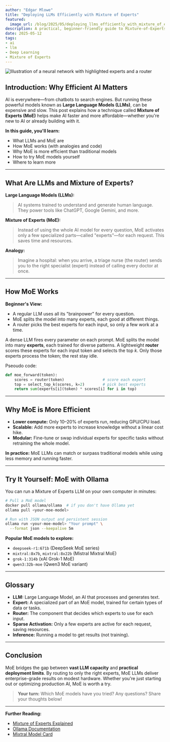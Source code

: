 ```yaml
---
author: "Edgar Mlowe"
title: "Deploying LLMs Efficiently with Mixture of Experts"
featured:
  image_url: /blog/2025/05/deploying_llms_efficiently_with_mixture_of_experts/moe_illusraction.webp
description: A practical, beginner-friendly guide to Mixture-of-Experts (MoE) architectures for efficient LLM deployment.
date: 2025-05-12
tags:
- ai
- llm
- Deep Learning
- Mixture of Experts
---
```


![Illustration of a neural network with highlighted experts and a router](/blog/2025/05/deploying_llms_efficiently_with_mixture_of_experts/moe_illusraction.webp)

<!-- Illustration by Edgar Mlowe, 2025. -->

## Introduction: Why Efficient AI Matters

AI is everywhere—from chatbots to search engines. But running these powerful models known as  **Large Language Models (LLMs)**, can be expensive and slow. This post explains how a technique called **Mixture of Experts (MoE)** helps make AI faster and more affordable—whether you're new to AI or already building with it.

**In this guide, you'll learn:**
- What LLMs and MoE are 
- How MoE works (with analogies and code)
- Why MoE is more efficient than traditional models
- How to try MoE models yourself
- Where to learn more

---

## What Are LLMs and Mixture of Experts?

**Large Language Models (LLMs):**
> AI systems trained to understand and generate human language. They power tools like ChatGPT, Google Gemini, and more.

**Mixture of Experts (MoE):**
> Instead of using the whole AI model for every question, MoE activates only a few specialized parts—called "experts"—for each request. This saves time and resources.

**Analogy:**
> Imagine a hospital: when you arrive, a triage nurse (the router) sends you to the right specialist (expert) instead of calling every doctor at once.

---

## How MoE Works 

**Beginner's View:**
- A regular LLM uses all its "brainpower" for every question.
- MoE splits the model into many experts, each good at different things.
- A router picks the best experts for each input, so only a few work at a time.

A dense LLM fires every parameter on each prompt. MoE splits the model into many **experts**, each trained for diverse patterns. A lightweight **router** scores these experts for each input token and selects the top *k*. Only those experts process the token; the rest stay idle.

Pseoudo code:
```python
def moe_forward(token):
    scores = router(token)                 # score each expert
    top = select_top_k(scores, k=2)        # pick best experts
    return sum(experts[i](token) * scores[i] for i in top)
```

---

## Why MoE is More Efficient

- **Lower compute:** Only 10–20% of experts run, reducing GPU/CPU load.
- **Scalable:** Add more experts to increase knowledge without a linear cost hike.
- **Modular:** Fine-tune or swap individual experts for specific tasks without retraining the whole model.

**In practice:** MoE LLMs can match or surpass traditional models while using less memory and running faster.

---

## Try It Yourself: MoE with Ollama

You can run a Mixture of Experts LLM on your own computer in minutes:

```bash
# Pull a MoE model
docker pull ollama/ollama  # if you don't have Ollama yet
ollama pull <your-moe-model>

# Run with JSON output and persistent session
ollama run <your-moe-model> "Your prompt" \
  --format json --keepalive 5m
```

**Popular MoE models to explore:**
- `deepseek-r1:671b` (DeepSeek MoE series)
- `mixtral:8x7b`, `mixtral:8x22b` (Mistral Mixtral MoE)
- `grok-1:314b` (xAI Grok-1 MoE)
- `qwen3:32b-moe` (Qwen3 MoE variant)

---

## Glossary

- **LLM:** Large Language Model, an AI that processes and generates text.
- **Expert:** A specialized part of an MoE model, trained for certain types of data or tasks.
- **Router:** The component that decides which experts to use for each input.
- **Sparse Activation:** Only a few experts are active for each request, saving resources.
- **Inference:** Running a model to get results (not training).

---

## Conclusion

MoE bridges the gap between **vast LLM capacity** and **practical deployment limits**. By routing to only the right experts, MoE LLMs deliver enterprise-grade results on modest hardware. Whether you're just starting out or optimizing production AI, MoE is worth a try.

> **Your turn:** Which MoE models have you tried? Any questions? Share your thoughts below!

---

**Further Reading:**
- [Mixture of Experts Explained](https://huggingface.co/blog/moe)
- [Ollama Documentation](https://ollama.com/docs)
- [Mixtral Model Card](https://huggingface.co/mistralai/Mixtral-8x7B-Instruct-v0.1)


